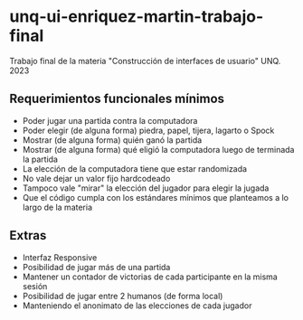 # unq-ui-enriquez-martin-trabajo-final
Trabajo final de la materia "Construcción de interfaces de usuario" UNQ. 2023

## Requerimientos funcionales mínimos 
- Poder jugar una partida contra la computadora
- Poder elegir (de alguna forma) piedra, papel, tijera, lagarto o Spock
- Mostrar (de alguna forma) quién ganó la partida
- Mostrar (de alguna forma) qué eligió la computadora luego de terminada la partida
- La elección de la computadora tiene que estar randomizada
- No vale dejar un valor fijo hardcodeado
- Tampoco vale "mirar" la elección del jugador para elegir la jugada
- Que el código cumpla con los estándares mínimos que planteamos a lo largo de la materia

## Extras
- Interfaz Responsive
- Posibilidad de jugar más de una partida
- Mantener un contador de victorias de cada participante en la misma sesión
- Posibilidad de jugar entre 2 humanos (de forma local)
- Manteniendo el anonimato de las elecciones de cada jugador

